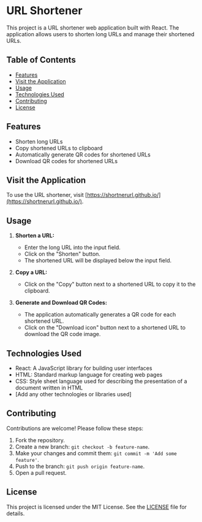 # URL Shortener

This project is a URL shortener web application built with React. The application allows users to shorten long URLs and manage their shortened URLs.

## Table of Contents

- [Features](#features)
- [Visit the Application](#visit-the-application)
- [Usage](#usage)
- [Technologies Used](#technologies-used)
- [Contributing](#contributing)
- [License](#license)

## Features

- Shorten long URLs
- Copy shortened URLs to clipboard
- Automatically generate QR codes for shortened URLs
- Download QR codes for shortened URLs

## Visit the Application

To use the URL shortener, visit [https://shortnerurl.github.io/](https://shortnerurl.github.io/).

## Usage

1. **Shorten a URL:**
   - Enter the long URL into the input field.
   - Click on the "Shorten" button.
   - The shortened URL will be displayed below the input field.

2. **Copy a URL:**
   - Click on the "Copy" button next to a shortened URL to copy it to the clipboard.

3. **Generate and Download QR Codes:**
   - The application automatically generates a QR code for each shortened URL.
   - Click on the "Download icon" button next to a shortened URL to download the QR code image.

## Technologies Used

- React: A JavaScript library for building user interfaces
- HTML: Standard markup language for creating web pages
- CSS: Style sheet language used for describing the presentation of a document written in HTML
- [Add any other technologies or libraries used]

## Contributing

Contributions are welcome! Please follow these steps:

1. Fork the repository.
2. Create a new branch: `git checkout -b feature-name`.
3. Make your changes and commit them: `git commit -m 'Add some feature'`.
4. Push to the branch: `git push origin feature-name`.
5. Open a pull request.

## License

This project is licensed under the MIT License. See the [LICENSE](LICENSE) file for details.
